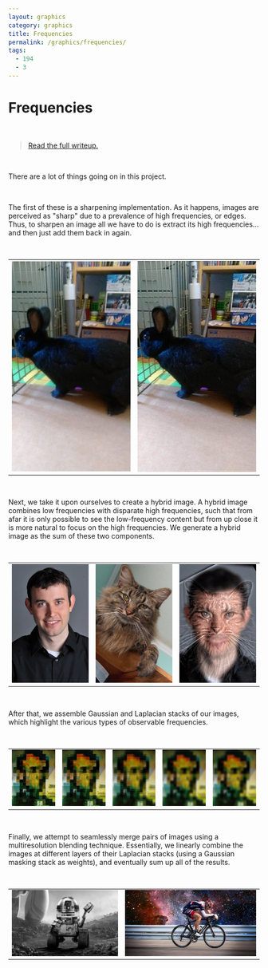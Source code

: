 ```yaml
---
layout: graphics
category: graphics
title: Frequencies
permalink: /graphics/frequencies/
tags:
  - 194
  - 3
---
```


# Frequencies

<br />

> [Read the full writeup.](/graphics/1943)

<br />

There are a lot of things going on in this project.

<br />

The first of these is a sharpening implementation. As it happens, images are perceived as "sharp" due to a prevalence of high frequencies, or edges. Thus, to sharpen an image all we have to do is extract its high frequencies... and then just add them back in again.

<br />

<table><tr>
    <td style="text-align: center" width="50%">
        <img src="/images/dennis.jpg" data-action="zoom" />
    </td>
    <td style="text-align: center" width="50%">
        <img src="/images/dennis_sharp.jpg" data-action="zoom" />
    </td>
</tr></table>

<br />

Next, we take it upon ourselves to create a hybrid image. A hybrid image combines low frequencies with disparate high frequencies, such that from afar it is only possible to see the low-frequency content but from up close it is more natural to focus on the high frequencies. We generate a hybrid image as the sum of these two components.

<br />

<table><tr>
    <td style="text-align: center" width="33.33%">
        <img src="/images/derek.jpg" data-action="zoom" />
    </td>
    <td style="text-align: center" width="33.33%">
        <img src="/images/nutmeg.jpg" data-action="zoom" />
    </td>
    <td style="text-align: center" width="33.33%">
        <img src="/images/derekcat.jpg" data-action="zoom" />
    </td>
</tr></table>

<br />

After that, we assemble Gaussian and Laplacian stacks of our images, which highlight the various types of observable frequencies.

<br />

<table><tr>
    <td style="text-align: center" width="20%">
        <img src="/graphics/1943/images/lincoln_g1.jpg" data-action="zoom" />
    </td>
    <td style="text-align: center" width="20%">
        <img src="/graphics/1943/images/lincoln_g2.jpg" data-action="zoom" />
    </td>
    <td style="text-align: center" width="20%">
        <img src="/graphics/1943/images/lincoln_g3.jpg" data-action="zoom" />
    </td>
    <td style="text-align: center" width="20%">
        <img src="/graphics/1943/images/lincoln_g4.jpg" data-action="zoom" />
    </td>
    <td style="text-align: center" width="20%">
        <img src="/graphics/1943/images/lincoln_g5.jpg" data-action="zoom" />
    </td>
</tr></table>

<br />

Finally, we attempt to seamlessly merge pairs of images using a multiresolution blending technique. Essentially, we linearly combine the images at different layers of their Laplacian stacks (using a Gaussian masking stack as weights), and eventually sum up all of the results.

<br />

<table><tr>
    <td style="text-align: center" width="45%">
        <img src="/images/wall2d2_gray.jpg" data-action="zoom" />
    </td>
    <td style="text-align: center" width="55%">
        <img src="/images/spade.jpg" data-action="zoom" />
    </td>
</tr></table>
